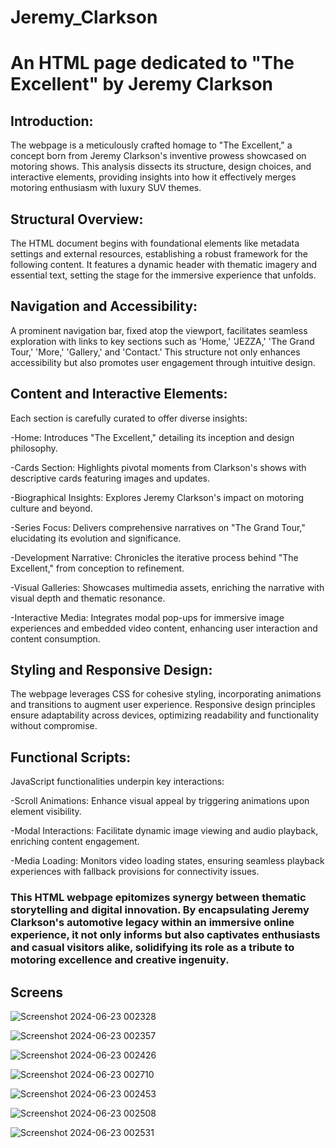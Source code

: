 # Jeremy_Clarkson

# An HTML page dedicated to "The Excellent" by Jeremy Clarkson

## Introduction:
The webpage is a meticulously crafted homage to "The Excellent," a concept born from Jeremy Clarkson's inventive prowess showcased on motoring shows. This analysis dissects its structure, design choices, and interactive elements, providing insights into how it effectively merges motoring enthusiasm with luxury SUV themes.

## Structural Overview:
The HTML document begins with foundational elements like metadata settings and external resources, establishing a robust framework for the following content. It features a dynamic header with thematic imagery and essential text, setting the stage for the immersive experience that unfolds.

## Navigation and Accessibility:
A prominent navigation bar, fixed atop the viewport, facilitates seamless exploration with links to key sections such as 'Home,' 'JEZZA,' 'The Grand Tour,' 'More,' 'Gallery,' and 'Contact.' This structure not only enhances accessibility but also promotes user engagement through intuitive design.

## Content and Interactive Elements:
Each section is carefully curated to offer diverse insights:

-Home: Introduces "The Excellent," detailing its inception and design philosophy.

-Cards Section: Highlights pivotal moments from Clarkson's shows with descriptive cards featuring images and updates.

-Biographical Insights: Explores Jeremy Clarkson's impact on motoring culture and beyond.

-Series Focus: Delivers comprehensive narratives on "The Grand Tour," elucidating its evolution and significance.

-Development Narrative: Chronicles the iterative process behind "The Excellent," from conception to refinement.

-Visual Galleries: Showcases multimedia assets, enriching the narrative with visual depth and thematic resonance.

-Interactive Media: Integrates modal pop-ups for immersive image experiences and embedded video content, enhancing user interaction and content consumption.

## Styling and Responsive Design:
The webpage leverages CSS for cohesive styling, incorporating animations and transitions to augment user experience. Responsive design principles ensure adaptability across devices, optimizing readability and functionality without compromise.

## Functional Scripts:
JavaScript functionalities underpin key interactions:

-Scroll Animations: Enhance visual appeal by triggering animations upon element visibility.

-Modal Interactions: Facilitate dynamic image viewing and audio playback, enriching content engagement.

-Media Loading: Monitors video loading states, ensuring seamless playback experiences with fallback provisions for connectivity issues.

### This HTML webpage epitomizes synergy between thematic storytelling and digital innovation. By encapsulating Jeremy Clarkson's automotive legacy within an immersive online experience, it not only informs but also captivates enthusiasts and casual visitors alike, solidifying its role as a tribute to motoring excellence and creative ingenuity.

## Screens

![Screenshot 2024-06-23 002328](https://github.com/devindu22/Jeremy_Clarkson/assets/114844896/a8d0b13a-4d01-48d9-a769-f6988bae7232)

![Screenshot 2024-06-23 002357](https://github.com/devindu22/Jeremy_Clarkson/assets/114844896/c70e63e8-0810-4a6f-910f-9de093ee9b63)

![Screenshot 2024-06-23 002426](https://github.com/devindu22/Jeremy_Clarkson/assets/114844896/7598c025-ae86-4d12-897f-1a9a903b7f6f)

![Screenshot 2024-06-23 002710](https://github.com/devindu22/Jeremy_Clarkson/assets/114844896/4ae30277-bab3-4be9-8ade-25a69cbb0750)

![Screenshot 2024-06-23 002453](https://github.com/devindu22/Jeremy_Clarkson/assets/114844896/274be158-d503-40df-b9f6-379d2a8c8502)

![Screenshot 2024-06-23 002508](https://github.com/devindu22/Jeremy_Clarkson/assets/114844896/8b9b6312-137d-4c2d-ba97-381236d30237)

![Screenshot 2024-06-23 002531](https://github.com/devindu22/Jeremy_Clarkson/assets/114844896/954c97b3-b15d-4750-811b-0508eefc3a8d)





